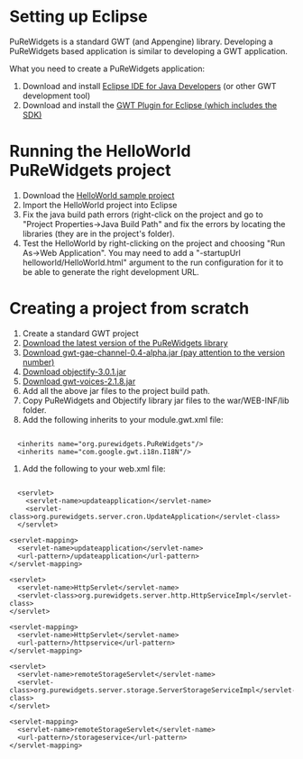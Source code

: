 

# Setting up Eclipse #
PuReWidgets is a standard GWT (and Appengine) library. Developing a PuReWidgets based application is similar to developing a GWT application.

What you need to create a PuReWidgets application:

  1. Download and install [Eclipse IDE for Java Developers](http://www.eclipse.org/) (or other GWT development tool)
  1. Download and install the [GWT Plugin for Eclipse (which includes the SDK)](https://developers.google.com/web-toolkit/download)

# Running the HelloWorld PuReWidgets project #
  1. Download the  [HelloWorld sample project](http://code.google.com/p/purewidgets/downloads/detail?name=HelloWorld.zip&can=2)
  1. Import the HelloWorld project into Eclipse
  1. Fix the java build path errors (right-click on the project and go to "Project Properties->Java Build Path" and fix the errors by locating the libraries (they are in the project's folder).
  1. Test the HelloWorld by right-clicking on the project and choosing "Run As->Web Application". You may need to add a "-startupUrl helloworld/HelloWorld.html" argument to the run configuration for it to be able to generate the right development URL.

# Creating a project from scratch #
  1. Create a standard GWT project
  1. [Download the latest version of the PuReWidgets library](https://code.google.com/p/purewidgets/downloads/list)
  1. [Download gwt-gae-channel-0.4-alpha.jar (pay attention to the version number) ](http://code.google.com/p/gwt-gae-channel/downloads/list)
  1. [Download objectify-3.0.1.jar](http://code.google.com/p/objectify-appengine/downloads/list)
  1. [Download gwt-voices-2.1.8.jar](http://code.google.com/p/gwt-voices/downloads/list)
  1. Add all the above jar files to the project build path.
  1. Copy PuReWidgets and Objectify library jar files to the war/WEB-INF/lib folder.
  1. Add the following inherits to your module.gwt.xml file:
```

  <inherits name="org.purewidgets.PuReWidgets"/>
  <inherits name="com.google.gwt.i18n.I18N"/>

```
  1. Add the following to your web.xml file:
```

  <servlet>
    <servlet-name>updateapplication</servlet-name>
    <servlet-class>org.purewidgets.server.cron.UpdateApplication</servlet-class>
  </servlet>
  
<servlet-mapping>
  <servlet-name>updateapplication</servlet-name>
  <url-pattern>/updateapplication</url-pattern>
</servlet-mapping>
  
<servlet>
  <servlet-name>HttpServlet</servlet-name>
  <servlet-class>org.purewidgets.server.http.HttpServiceImpl</servlet-class>
</servlet>
  
<servlet-mapping>
  <servlet-name>HttpServlet</servlet-name>
  <url-pattern>/httpservice</url-pattern>
</servlet-mapping>
  
<servlet>
  <servlet-name>remoteStorageServlet</servlet-name>
  <servlet-class>org.purewidgets.server.storage.ServerStorageServiceImpl</servlet-class>
</servlet>
  
<servlet-mapping>
  <servlet-name>remoteStorageServlet</servlet-name>
  <url-pattern>/storageservice</url-pattern>
</servlet-mapping>

```